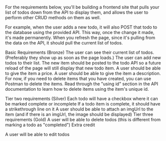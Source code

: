 For the requirements below, you'll be building a frontend site that pulls your list of todos down from the API to display them, and allows the user to perform other CRUD methods on them as well.

For example, when the user adds a new todo, it will also POST that todo to the database using the provided API. This way, once the change it made, it's made permanently. When you refresh the page, since it's pulling from the data on the API, it should pull the current list of todos.

Basic Requirements (Bronze)
The user can see their current list of todos. (Preferably they show up as soon as the page loads.)
The user can add new todos to their list. The new item should be posted to the todo API so a future reload of the page will still display that new todo item.
A user should be able to give the item a price.
A user should be able to give the item a description.
For now, if you need to delete items that you have created, you can use Postman to delete the items. Read through the "using id" section in the API documentation to learn how to delete items using the item's unique id.

Tier two requirements (Silver)
Each todo will have a checkbox where it can be marked complete or incomplete
If a todo item is complete, it should have a strikethrough line on it
A user should be able to attach an imgUrl to the item (and if there is an imgUrl, the image should be displayed)
Tier three requirements (Gold)
A user will be able to delete todos (this is different from marking a todo as "completed")
Extra credit

A user will be able to edit todos